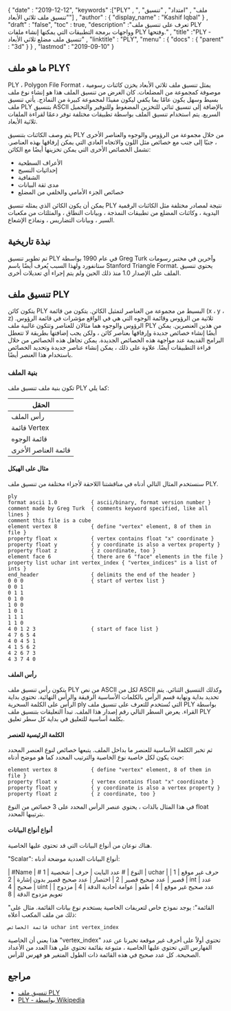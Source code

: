 {
  "date" : "2019-12-12",
  "keywords" :["PLY" , "ملف" , "امتداد" , "تنسيق" , "تنسيق ملف ثلاثي الأبعاد"] ,
  "author" : {
    "display_name" : "Kashif Iqbal"
} ,
  "draft" : "false",
  "toc" : true,
  "description" :"تعرف على تنسيق ملف PLY وواجهات برمجة التطبيقات التي يمكنها إنشاء ملفات PLY وفتحها." ,
  "title" :"PLY - تنسيق ملف مضلع ثلاثي الأبعاد" ,
  "linktitle" : "PLY",
  "menu" : {
    "docs" : {
      "parent" : "3d"
}
} ,
  "lastmod" : "2019-09-10"
}

## ما هو ملف PLY؟

PLY ، Polygon File Format ، يمثل تنسيق ملف ثلاثي الأبعاد يخزن كائنات رسومية موصوفة كمجموعة من المضلعات. كان الغرض من تنسيق الملف هذا هو إنشاء نوع ملف بسيط وسهل يكون عامًا بما يكفي ليكون مفيدًا لمجموعة كبيرة من النماذج. يأتي تنسيق ملف PLY بتنسيق ASCII بالإضافة إلى تنسيق ثنائي للتخزين المضغوط وللتوفير والتحميل السريع. يتم استخدام تنسيق الملف بواسطة تطبيقات مختلفة توفر دعمًا لقراءة الملفات ثلاثية الأبعاد.

يتم وصف الكائنات بتنسيق PLY من خلال مجموعة من الرؤوس والوجوه والعناصر الأخرى ، جنبًا إلى جنب مع خصائص مثل اللون والاتجاه العادي التي يمكن إرفاقها بهذه العناصر. تشمل الخصائص الأخرى التي يمكن تخزينها أيضًا مع الكائن:

* الأعراف السطحية
* إحداثيات النسيج
* الشفافية
* مدى ثقة البيانات
* خصائص الجزء الأمامي والخلفي من المضلع

يمكن أن يكون الكائن الذي يمثله تنسيق PLY نتيجة لمصادر مختلفة مثل الكائنات الرقمية اليدوية ، وكائنات المضلع من تطبيقات النمذجة ، وبيانات النطاق ، والمثلثات من مكعبات السير ، وبيانات التضاريس ، ونماذج الإشعاع.

## نبذة تاريخية

تم تطوير تنسيق PLY في عام 1990 بواسطة Greg Turk وآخرين في مختبر رسومات ستانفورد ولهذا السبب يُعرف أيضًا باسم Stanford Triangle Format. يحتوي تنسيق الملف على الإصدار 1.0 منذ ذلك الحين ولم يتم إجراء أي تعديلات أخرى.

## تنسيق ملف PLY

يتكون كائن PLY البسيط من مجموعة من العناصر لتمثيل الكائن. يتكون من قائمة (x ، y ، z) ثلاثية من الرؤوس وقائمة الوجوه التي هي في الواقع مؤشرات في قائمة الرؤوس. الرؤوس والوجوه هما مثالان للعناصر وتتكون غالبية ملف PLY من هذين العنصرين. يمكن أيضًا إنشاء خصائص جديدة وإرفاقها بعناصر كائن ، ولكن يجب إضافتها بطريقة لا تتعطل البرامج القديمة عند مواجهة هذه الخصائص الجديدة. يمكن تجاهل هذه الخصائص من خلال قراءة التطبيقات أيضًا. علاوة على ذلك ، يمكن إنشاء عناصر جديدة وتحديد الخصائص باستخدام هذا العنصر أيضًا.

### بنية الملف

تكون بنية ملف تنسيق ملف PLY كما يلي:

| الحقل
---|
| رأس الملف
| قائمة Vertex
| قائمة الوجوه
| قائمة العناصر الأخرى

#### مثال على الهيكل

سنستخدم المثال التالي أدناه في مناقشتنا اللاحقة لأجزاء مختلفة من تنسيق ملف PLY.

```
ply
format ascii 1.0           { ascii/binary, format version number }
comment made by Greg Turk  { comments keyword specified, like all lines }
comment this file is a cube
element vertex 8           { define "vertex" element, 8 of them in file }
property float x           { vertex contains float "x" coordinate }
property float y           { y coordinate is also a vertex property }
property float z           { z coordinate, too }
element face 6             { there are 6 "face" elements in the file }
property list uchar int vertex_index { "vertex_indices" is a list of ints }
end_header                 { delimits the end of the header }
0 0 0                      { start of vertex list }
0 0 1
0 1 1
0 1 0
1 0 0
1 0 1
1 1 1
1 1 0
4 0 1 2 3                  { start of face list }
4 7 6 5 4
4 0 4 5 1
4 1 5 6 2
4 2 6 7 3
4 3 7 4 0
```

#### رأس الملف

يتكون رأس تنسيق ملف PLY من نص ASCII لكل من ASCII وكذلك التنسيق الثنائي. يتم تحديد بداية ونهاية قسم الرأس بالكلمات الأساسية الرقيقة والرأس النهائية. تحتوي بداية الرأس على الكلمة السحرية ply التي تُستخدم للتعرف على تنسيق ملف PLY بواسطة القراء. يعرض السطر التالي رقم إصدار هذا الملف. تبدأ التعليقات بتنسيق ملف PLY بكلمة أساسية للتعليق في بداية كل سطر تعليق.

#### الكلمة الرئيسية للعنصر

ثم تخبر الكلمة الأساسية للعنصر ما بداخل الملف. يتبعها خصائص لنوع العنصر المحدد حيث يكون لكل خاصية نوع الخاصية والترتيب المحدد كما هو موضح أدناه:

```
element vertex 8           { define "vertex" element, 8 of them in file }
property float x           { vertex contains float "x" coordinate }
property float y           { y coordinate is also a vertex property }
property float z           { z coordinate, too }
```

في هذا المثال بالذات ، يحتوي عنصر الرأس المحدد على 3 خصائص من النوع float بترتيبها المحدد.

#### أنواع أنواع البيانات

هناك نوعان من أنواع البيانات التي قد تحتوي عليها الخاصية.

"Scalar": أنواع البيانات العددية موضحة أدناه:

| #Name | # النوع | # عدد البايت
| حرف | شخصية | 1
| uchar | حرف غير موقع | 1
| قصير | عدد صحيح قصير | 2
| اختصار | عدد صحيح قصير بدون إشارة | 2
| int | عدد صحيح | 4
| uint | عدد صحيح غير موقع | 4
| طفو | عوامة أحادية الدقة | 4
| مزدوج | تعويم مزدوج الدقة | 8

"القائمة": يوجد نموذج خاص لتعريفات الخاصية يستخدم نوع بيانات القائمة. مثال على ذلك من ملف المكعب أعلاه:

`قائمة الخصائص uchar int vertex_index`

هذا يعني أن الخاصية "vertex_index" تحتوي أولاً على أحرف غير موقعة تخبرنا عن عدد الفهارس التي تحتوي عليها الخاصية ، متبوعة بقائمة تحتوي على هذا العدد من الأعداد الصحيحة. كل عدد صحيح في هذه القائمة ذات الطول المتغير هو فهرس للرأس.

## مراجع ##

* [تنسيق ملف PLY](http://paulbourke.net/dataformats/ply/)
* [PLY - بواسطة Wikipedia](https://en.wikipedia.org/wiki/PLY_(file_format))

